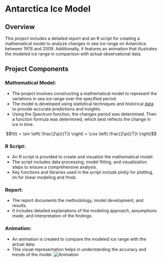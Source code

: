 # Antarctica Ice Model
## Overview

This project includes a detailed report and an R script for creating a mathematical model to analyze changes in sea ice range on Antarctica between 1978 and 2009. Additionally, it features an animation that illustrates the modeled ice range in comparison with actual observational data.

## Project Components

### Mathematical Model:
- The project involves constructing a mathematical model to represent the variations in sea ice range over the specified period.
- The model is developed using statistical techniques and historical [data](/daily_ice_edge.csv) to provide accurate predictions and insights.
- Using the Spectrum function, the changes period was determined.
Then a function formula was determined, which best reflects the change in ice in time.
```math
f(t) = \sin \left( \frac{2\pi}{T}t \right) + \cos \left( \frac{2\pi}{T}t \right)
```

### R Script:
- An R script is provided to create and visualize the mathematical model.
- The script includes data processing, model fitting, and visualization steps to ensure a comprehensive analysis.
- Key functions and libraries used in the script include plotly for plotting, lm for linear modeling and fmsb.

### Report:
- The report documents the methodology, model development, and results.
- It includes detailed explanations of the modeling approach, assumptions made, and interpretation of the findings.

### Animation:
- An animation is created to compare the modeled ice range with the actual data.
- This visual representation helps in understanding the accuracy and trends of the model.
![Animation](wizualizacja_modelu_zasiegu_lodu.gif)
